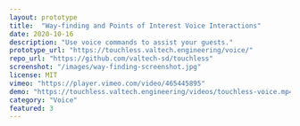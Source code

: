 ```yaml
---
layout: prototype
title:  "Way-finding and Points of Interest Voice Interactions"
date: 2020-10-16
description: "Use voice commands to assist your guests."
prototype_url: "https://touchless.valtech.engineering/voice/"
repo_url: "https://github.com/valtech-sd/touchless"
screenshot: "/images/way-finding-screenshot.jpg"
license: MIT
vimeo: "https://player.vimeo.com/video/465445895"
demo: "https://touchless.valtech.engineering/videos/touchless-voice.mp4"
category: "Voice"
featured: 3
---
```

